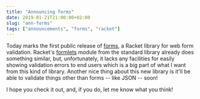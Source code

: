 ```yaml
---
title: "Announcing forms"
date: 2019-01-21T21:00:00+02:00
slug: "ann-forms"
tags: ["announcements", "forms", "racket"]
---
```


Today marks the first public release of [forms], a Racket library for
web form validation.  Racket's [formlets] module from the standard
library already does something similar, but, unfortunately, it lacks
any facilities for easily showing validation errors to end users which
is a big part of what I want from this kind of library.  Another nice
thing about this new library is it'll be able to validate things other
than forms -- like JSON -- soon!

I hope you check it out, and, if you do, let me know what you think!

[forms]: http://docs.racket-lang.org/forms/index.html
[formlets]: https://docs.racket-lang.org/web-server/formlets.html
